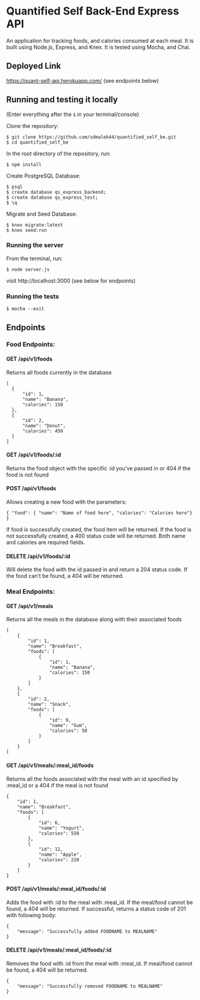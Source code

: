 
# Quantified Self Back-End Express API  
An application for tracking foods, and calories consumed at each meal. It is built using Node.js, Express, and Knex. It is tested using Mocha, and Chai. 

## Deployed Link
https://quant-self-api.herokuapp.com/
(see endpoints below)

## Running and testing it locally
(Enter everything after the `$` in your terminal/console)  

Clone the repository:
  ```
  $ git clone https://github.com/sdmalek44/quantified_self_be.git
  $ cd quantified_self_be
  ```
In the root directory of the repository, run:
  ```
  $ npm install
  ```
Create PostgreSQL Database:
  ```
  $ psql 
  $ create database qs_express_backend;
  $ create database qs_express_test;
  $ \q
  ```
 
Migrate and Seed Database:
  ```
  $ knex migrate:latest
  $ knex seed:run
  ```
### Running the server
From the terminal, run:
  ```
  $ node server.js
  ```
visit http://localhost:3000 
(see below for endpoints)

### Running the tests
  ```
  $ mocha --exit
  ```
  
## Endpoints  
### Food Endpoints:   

  
#### GET /api/v1/foods

Returns all foods currently in the database  
``` 
[
  {
      "id": 1,
      "name": "Banana",
      "calories": 150
  },
  {
      "id": 2,
      "name": "Donut",
      "calories": 450
  }
]
``` 
  
#### GET /api/v1/foods/:id  

Returns the food object with the specific :id you’ve passed in or 404 if the food is not found  
  
 
#### POST /api/v1/foods 
Allows creating a new food with the parameters:  
``` 
{ "food": { "name": "Name of food here", "calories": "Calories here"} }  
```
If food is successfully created, the food item will be returned. If the food is not successfully created, a 400 status code will be returned. Both name and calories are required fields.  
#### DELETE /api/v1/foods/:id 

Will delete the food with the id passed in and return a 204 status code. If the food can’t be found, a 404 will be returned.  
  
### Meal Endpoints:  

#### GET /api/v1/meals
 
Returns all the meals in the database along with their associated foods  
```
[
    {
        "id": 1,
        "name": "Breakfast",
        "foods": [
            {
                "id": 1,
                "name": "Banana",
                "calories": 150
            }
        ]
    },
    {
        "id": 2,
        "name": "Snack",
        "foods": [
            {
                "id": 9,
                "name": "Gum",
                "calories": 50
            }
        ]
    }
[
``` 

#### GET /api/v1/meals/:meal_id/foods
  
Returns all the foods associated with the meal with an id specified by :meal_id or a 404 if the meal is not found
```
{
    "id": 1,
    "name": "Breakfast",
    "foods": [
        {
            "id": 6,
            "name": "Yogurt",
            "calories": 550
        },
        {
            "id": 12,
            "name": "Apple",
            "calories": 220
        }
    ]
}
```

#### POST /api/v1/meals/:meal_id/foods/:id 

Adds the food with :id to the meal with :meal_id. If the meal/food cannot be found, a 404 will be returned.
If successful, returns a status code of 201 with following body:  
```
{
    "message": "Successfully added FOODNAME to MEALNAME"
}
```

#### DELETE /api/v1/meals/:meal_id/foods/:id

Removes the food with :id from the meal with :meal_id. If meal/food cannot be found, a 404 will be returned.  
```
{
    "message": "Successfully removed FOODNAME to MEALNAME"
}
```

